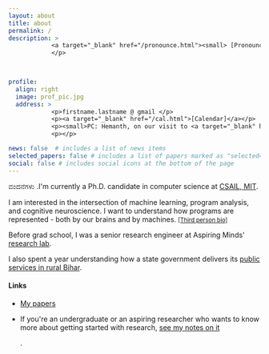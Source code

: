 ```yaml
---
layout: about
title: about
permalink: /
description: >
            <a target="_blank" href="/pronounce.html"><small> [Pronounce my name]</a></small>
            </p>
            


profile:
  align: right
  image: prof_pic.jpg
  address: >
            <p>firstname.lastname @ gmail </p>
            <p><a target="_blank" href="/cal.html">[Calendar]</a></p>
            <p><small>PC: Hemanth, on our visit to <a target="_blank" href="https://en.wikipedia.org/wiki/Kuppalli">Kuppalli</a>. December 2019.</small></p>
            <p></p>

news: false  # includes a list of news items
selected_papers: false # includes a list of papers marked as "selected={true}"
social: false # includes social icons at the bottom of the page
---
```


<p>ವಂದನೆಗಳು .I'm currently a Ph.D. candidate in computer science at <a href="http://www.csail.mit.edu/">CSAIL, MIT</a>.</p>

<p>I am interested in the intersection of machine learning, program analysis, and cognitive neuroscience. I want to understand how programs are represented - both by our brains and by machines. <small><a href="https://shashank-srikant.github.io/bio.txt">[Third person bio]</a></small>
</p>

<p>Before grad school, I was a senior research engineer at Aspiring Minds' <a target="_blank" href="http://research.aspiringminds.com">research lab</a>.

I also spent a year understanding how a state government delivers its <a target="_blank" href="http://sevasetu.org/">public services in rural Bihar</a>.</p>

#### Links

- <p> <a href="https://shashank-srikant.github.io/tag/papers/" target="_blank">My papers</a></p>

- <p> If you're an undergraduate or an aspiring researcher who wants to know more about getting started with research, <a href="https://shashank-srikant.github.io/notes/aspiring-academics/" target="_blank">see my notes on it</a></p>.
